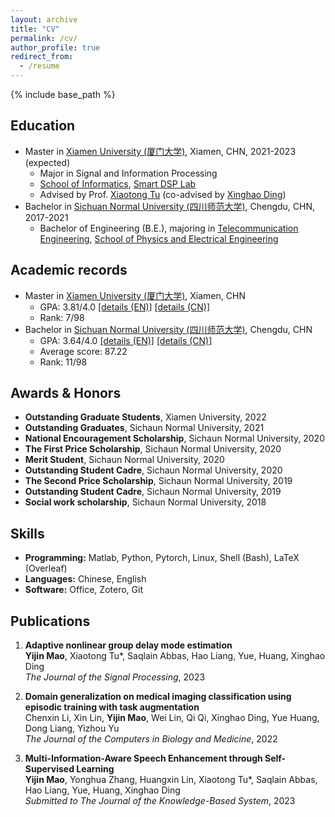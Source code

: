 ```yaml
---
layout: archive
title: "CV"
permalink: /cv/
author_profile: true
redirect_from:
  - /resume
---
```


{% include base_path %}

Education
------
* Master in [Xiamen University (厦门大学)](https://en.xmu.edu.cn/main.htm), Xiamen, CHN, 2021-2023 (expected)
  * Major in Signal and Information Processing
  * [School of Informatics](https://informatics.xmu.edu.cn/en/index.htm), [Smart DSP Lab](https://xmu-smartdsp.github.io/index.html)
  * Advised by Prof. [Xiaotong Tu](https://tormii.github.io/) (co-advised by [Xinghao Ding](https://scholar.google.com/citations?user=k5hVBfMAAAAJ&hl=zh-CN&oi=ao))
* Bachelor in [Sichuan Normal University (四川师范大学)](http://english.sicnu.edu.cn/EnglishIndex/webindex), Chengdu, CHN, 2017-2021
  * Bachelor of Engineering (B.E.), majoring in [Telecommunication Engineering](https://yijinmao.github.io/files/Certification-EN.pdf), [School of Physics and Electrical Engineering](https://english.sicnu.edu.cn/English/article?info=24375)

Academic records
------
* Master in [Xiamen University (厦门大学)](https://en.xmu.edu.cn/main.htm), Xiamen, CHN
  * GPA: 3.81/4.0 [[details (EN)]](https://yijinmao.github.io/files/XMU-GPA-EN.pdf) [[details (CN)]](https://yijinmao.github.io/files/XMU-GPA-CN.pdf) 
  * Rank: 7/98
* Bachelor in [Sichuan Normal University (四川师范大学)](http://english.sicnu.edu.cn/EnglishIndex/webindex), Chengdu, CHN
  * GPA: 3.64/4.0 [[details (EN)]](https://yijinmao.github.io/files/SICNU-GPA-EN.pdf) [[details (CN)]](https://yijinmao.github.io/files/SICNU-GPA-CN.pdf) 
  * Average score: 87.22
  * Rank: 11/98

Awards & Honors
------
* **Outstanding Graduate Students**, Xiamen University, 2022
* **Outstanding Graduates**, Sichaun Normal University, 2021
* **National Encouragement Scholarship**, Sichaun Normal University, 2020
* **The First Price Scholarship**, Sichaun Normal University, 2020
* **Merit Student**, Sichaun Normal University, 2020
* **Outstanding Student Cadre**, Sichaun Normal University, 2020
* **The Second Price Scholarship**, Sichaun Normal University, 2019
* **Outstanding Student Cadre**, Sichaun Normal University, 2019
* **Social work scholarship**, Sichaun Normal University, 2018


Skills
------
* **Programming:** Matlab, Python, Pytorch, Linux, Shell (Bash), LaTeX (Overleaf)
* **Languages:** Chinese, English
* **Software:** Office, Zotero, Git

Publications
------
<ol>

<li><p> <b>Adaptive nonlinear group delay mode estimation</b><br>
<b>Yijin Mao</b>, Xiaotong Tu*, Saqlain Abbas,  Hao Liang, Yue, Huang, Xinghao Ding<br>
<i>The Journal of the Signal Processing</i>, 2023 <br>
</p>
</li>

<li><p> <b>Domain generalization on medical imaging classification using episodic training with task augmentation</b><br>
Chenxin Li, Xin Lin, <b>Yijin Mao</b>, Wei Lin, Qi Qi, Xinghao Ding, Yue Huang, Dong Liang, Yizhou Yu<br>
<i>The Journal of the Computers in Biology and Medicine</i>, 2022 <br>
</p>
</li>

<li><p> <b>Multi-Information-Aware Speech Enhancement through Self-Supervised Learning</b><br>
<b>Yijin Mao</b>, Yonghua Zhang, Huangxin Lin, Xiaotong Tu*, Saqlain Abbas,  Hao Liang, Yue, Huang, Xinghao Ding<br>
<i>Submitted to The Journal of the Knowledge-Based System</i>, 2023 <br>
</p>
</li>

<!-- <li><p> <b>A Robust Low-Rank Matrix Completion Based on Truncated Nuclear Norm and Lp-norm</b><br>
<b>Liang, Hao </b>and Li, Kang* and Huang, Jianjun<br>
<i>The Journal of Supercomputing</i>, 2022 <br>


<li><p> <b>Adaptive Variational Nonlinear Chirp Mode Decomposition</b><br>
<b>Liang, Hao </b>and Ding, Xinghao and Jakobsson, Andreas and Tu, Xiaotong* and Huang, Yue<br>
in <i>2022 IEEE International Conference on Acoustics, Speech and Signal Processing (ICASSP)</i>, 2022 <br>

<li><p> <b>High-Resolution Source Localization Exploiting the Sparsity of the Beamforming Map</b><br>
Ding, Xinghao and <b>Liang, Hao</b> and Jakobsson, Andreas and Tu, Xiaotong* and Huang, Yue<br>
<i>Signal Processing</i>, 2022 <br> -->


